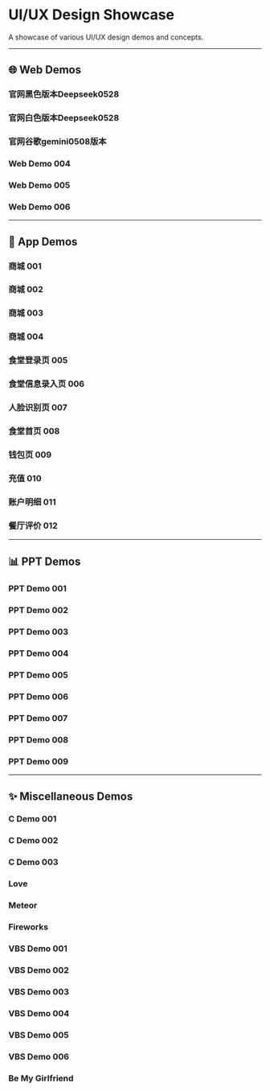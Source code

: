 # UI/UX Design Showcase

A showcase of various UI/UX design demos and concepts.

---

## 🌐 Web Demos

### 官网黑色版本Deepseek0528
### 官网白色版本Deepseek0528
### 官网谷歌gemini0508版本
### Web Demo 004
### Web Demo 005
### Web Demo 006

---

## 📱 App Demos

### 商城 001
### 商城 002
### 商城 003
### 商城 004
### 食堂登录页 005
### 食堂信息录入页 006
### 人脸识别页 007
### 食堂首页 008
### 钱包页 009
### 充值 010
### 账户明细 011
### 餐厅评价 012

---

## 📊 PPT Demos

### PPT Demo 001
### PPT Demo 002
### PPT Demo 003
### PPT Demo 004
### PPT Demo 005
### PPT Demo 006
### PPT Demo 007
### PPT Demo 008
### PPT Demo 009

---

## ✨ Miscellaneous Demos

### C Demo 001
### C Demo 002
### C Demo 003
### Love
### Meteor
### Fireworks
### VBS Demo 001
### VBS Demo 002
### VBS Demo 003
### VBS Demo 004
### VBS Demo 005
### VBS Demo 006
### Be My Girlfriend
